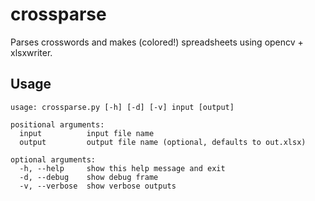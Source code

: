 # crossparse
Parses crosswords and makes (colored!) spreadsheets using opencv + xlsxwriter.

## Usage
```
usage: crossparse.py [-h] [-d] [-v] input [output]

positional arguments:
  input          input file name
  output         output file name (optional, defaults to out.xlsx)

optional arguments:
  -h, --help     show this help message and exit
  -d, --debug    show debug frame
  -v, --verbose  show verbose outputs
``` 
